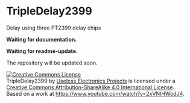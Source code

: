 # TripleDelay2399
Delay using three PT2399 delay chips

<b>Waiting for documentation.</b>

<b>Waiting for readme-update.</b>

The repository will be updated soon.

<a rel="license" href="http://creativecommons.org/licenses/by-sa/4.0/"><img alt="Creative Commons License" style="border-width:0" src="https://i.creativecommons.org/l/by-sa/4.0/88x31.png" /></a><br /><span xmlns:dct="http://purl.org/dc/terms/" property="dct:title">TripleDelay2399</span> by <a xmlns:cc="http://creativecommons.org/ns#" href="https://github.com/UEPro/" property="cc:attributionName" rel="cc:attributionURL">Useless Electronics Projects</a> is licensed under a <a rel="license" href="http://creativecommons.org/licenses/by-sa/4.0/">Creative Commons Attribution-ShareAlike 4.0 International License</a>.<br />Based on a work at <a xmlns:dct="http://purl.org/dc/terms/" href="https://www.youtube.com/watch?v=2xVNIHWodJ4" rel="dct:source">https://www.youtube.com/watch?v=2xVNIHWodJ4</a>.
